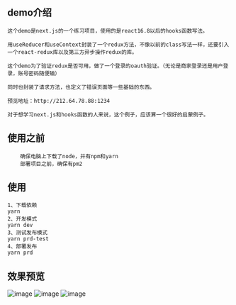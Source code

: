 ## demo介绍
```
这个demo是next.js的一个练习项目，使用的是react16.8以后的hooks函数写法。

用useReducer和useContext封装了一个redux方法，不像以前的class写法一样，还要引入一个react-redux库以及第三方异步操作redux的库。

这个demo为了验证redux是否可用，做了一个登录的oauth验证。（无论是商家登录还是用户登录，账号密码随便输）

同时也封装了请求方法，也定义了错误页面等一些基础的东西。

预览地址：http://212.64.78.88:1234

对于想学习next.js和hooks函数的人来说，这个例子，应该算一个很好的启蒙例子。

```
## 使用之前
```
    确保电脑上下载了node，并有npm和yarn
    部署项目之前，确保有pm2
```
## 使用
```
1、下载依赖
yarn
2、开发模式
yarn dev
3、测试发布模式
yarn prd-test
4、部署发布
yarn prd
```

## 效果预览
![image](https://github.com/IceInTheFire/nextJs-hooks-redux-oauth-demo/blob/master/zReadMe/1.jpg)
![image](https://github.com/IceInTheFire/nextJs-hooks-redux-oauth-demo/blob/master/zReadMe/2.jpg)
![image](https://github.com/IceInTheFire/nextJs-hooks-redux-oauth-demo/blob/master/zReadMe/3.jpg)